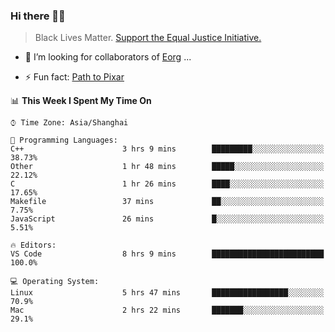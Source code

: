 ### Hi there 👋🏿

<!--
**007tom/007tom** is a ✨ _special_ ✨ repository because its `README.md` (this file) appears on your GitHub profile.

Here are some ideas to get you started:
-->

> Black Lives Matter. [Support the Equal Justice Initiative.](https://support.eji.org/give/153413/#!/donation/checkout)

<!--
- 🔭 I’m currently working on ...
- 🌱 I’m currently learning ...
-->
- 👯 I’m looking for collaborators of [Eorg](https://github.com/zhyd1997/Eorg) ...

<!--
- 🤔 I’m looking for help with ...
- 💬 Ask me about ...
- 📫 How to reach me: ...
- 😄 Pronouns: ...
-->

- ⚡ Fun fact: [Path to Pixar](https://bunnyhobby.github.io/)
<!--
-->

<!--START_SECTION:waka-->
📊 **This Week I Spent My Time On** 

```text
⌚︎ Time Zone: Asia/Shanghai

💬 Programming Languages: 
C++                      3 hrs 9 mins        █████████░░░░░░░░░░░░░░░░   38.73% 
Other                    1 hr 48 mins        █████░░░░░░░░░░░░░░░░░░░░   22.12% 
C                        1 hr 26 mins        ████░░░░░░░░░░░░░░░░░░░░░   17.65% 
Makefile                 37 mins             ██░░░░░░░░░░░░░░░░░░░░░░░   7.75% 
JavaScript               26 mins             █░░░░░░░░░░░░░░░░░░░░░░░░   5.51%

🔥 Editors: 
VS Code                  8 hrs 9 mins        █████████████████████████   100.0%

💻 Operating System: 
Linux                    5 hrs 47 mins       █████████████████░░░░░░░░   70.9% 
Mac                      2 hrs 22 mins       ███████░░░░░░░░░░░░░░░░░░   29.1%

```


<!--END_SECTION:waka-->
